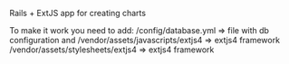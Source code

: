 Rails + ExtJS app for creating charts

To make it work you need to add:
/config/database.yml => file with db configuration and
/vendor/assets/javascripts/extjs4	=> extjs4 framework
/vendor/assets/stylesheets/extjs4	=> extjs4 framework

